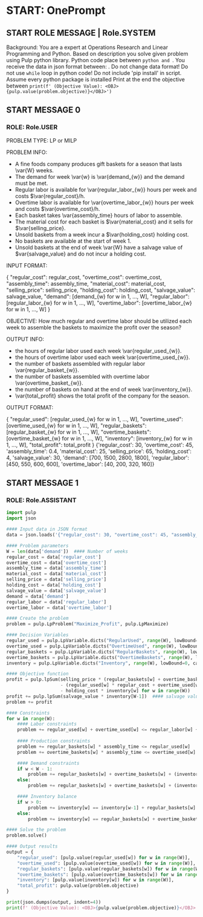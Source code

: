 # START: OnePrompt 
## START ROLE MESSAGE | Role.SYSTEM 
Background: You are a expert at Operations Research and Linear Programming and Python. Based on description you solve given problem using Pulp python library. Python code place between ```python and ```. You receive the data in json format between: <DATA></DATA>. Do not change data format! Do not use `while` loop in python code! Do not include 'pip install' in script. Assume every python package is installed Print at the end the objective between <OBJ></OBJ> `print(f' (Objective Value): <OBJ>{pulp.value(problem.objective)}</OBJ>')`  
## START MESSAGE 0 
### ROLE: Role.USER
<DESCRIPTION>
PROBLEM TYPE: LP or MILP

PROBLEM INFO:

- A fine foods company produces gift baskets for a season that lasts \var{W} weeks.
- The demand for week \var{w} is \var{demand_{w}} and the demand must be met.
- Regular labor is available for \var{regular_labor_{w}} hours per week and costs $\var{regular_cost}/h.
- Overtime labor is available for \var{overtime_labor_{w}} hours per week and costs $\var{overtime_cost}/h.
- Each basket takes \var{assembly_time} hours of labor to assemble.
- The material cost for each basket is $\var{material_cost} and it sells for $\var{selling_price}.
- Unsold baskets from a week incur a $\var{holding_cost} holding cost. 
- No baskets are available at the start of week 1.
- Unsold baskets at the end of week \var{W} have a salvage value of $var{salvage_value} and do not incur a holding cost.

INPUT FORMAT: 

{
    "regular_cost": regular_cost,
    "overtime_cost": overtime_cost,
    "assembly_time": assembly_time,
    "material_cost": material_cost,
    "selling_price": selling_price,
    "holding_cost": holding_cost,
    "salvage_value": salvage_value,
    "demand": [demand_{w} for w in 1, ..., W],
    "regular_labor": [regular_labor_{w} for w in 1, ..., W],
    "overtime_labor": [overtime_labor_{w} for w in 1, ..., W]
}

OBJECTIVE: How much regular and overtime labor should be utilized each week to assemble the baskets to maximize the profit over the season?

OUTPUT INFO:

- the hours of regular labor used each week \var{regular_used_{w}}.
- the hours of overtime labor used each week \var{overtime_used_{w}}.
- the number of baskets assembled with regular labor \var{regular_basket_{w}}.
- the number of baskets assembled with overtime labor \var{overtime_basket_{w}}.
- the number of baskets on hand at the end of week \var{inventory_{w}}.
- \var{total_profit} shows the total profit of the company for the season.

OUTPUT FORMAT:

{
    "regular_used": [regular_used_{w} for w in 1, ..., W],
    "overtime_used": [overtime_used_{w} for w in 1, ..., W],
    "regular_baskets": [regular_basket_{w} for w in 1, ..., W],
    "overtime_baskets": [overtime_basket_{w} for w in 1, ..., W],
    "inventory": [inventory_{w} for w in 1, ..., W],
    "total_profit": total_profit
}
</DESCRIPTION>
<DATA>
{'regular_cost': 30, 'overtime_cost': 45, 'assembly_time': 0.4, 'material_cost': 25, 'selling_price': 65, 'holding_cost': 4, 'salvage_value': 30, 'demand': [700, 1500, 2800, 1800], 'regular_labor': [450, 550, 600, 600], 'overtime_labor': [40, 200, 320, 160]}</DATA>


## START MESSAGE 1 
### ROLE: Role.ASSISTANT
```python
import pulp
import json

#### Input data in JSON format
data = json.loads('{"regular_cost": 30, "overtime_cost": 45, "assembly_time": 0.4, "material_cost": 25, "selling_price": 65, "holding_cost": 4, "salvage_value": 30, "demand": [700, 1500, 2800, 1800], "regular_labor": [450, 550, 600, 600], "overtime_labor": [40, 200, 320, 160]}')

#### Problem parameters
W = len(data['demand'])  #### Number of weeks
regular_cost = data['regular_cost']
overtime_cost = data['overtime_cost']
assembly_time = data['assembly_time']
material_cost = data['material_cost']
selling_price = data['selling_price']
holding_cost = data['holding_cost']
salvage_value = data['salvage_value']
demand = data['demand']
regular_labor = data['regular_labor']
overtime_labor = data['overtime_labor']

#### Create the problem
problem = pulp.LpProblem("Maximize_Profit", pulp.LpMaximize)

#### Decision Variables
regular_used = pulp.LpVariable.dicts("RegularUsed", range(W), lowBound=0, cat='Continuous')
overtime_used = pulp.LpVariable.dicts("OvertimeUsed", range(W), lowBound=0, cat='Continuous')
regular_baskets = pulp.LpVariable.dicts("RegularBaskets", range(W), lowBound=0, cat='Integer')
overtime_baskets = pulp.LpVariable.dicts("OvertimeBaskets", range(W), lowBound=0, cat='Integer')
inventory = pulp.LpVariable.dicts("Inventory", range(W), lowBound=0, cat='Integer')

#### Objective function
profit = pulp.lpSum(selling_price * (regular_baskets[w] + overtime_baskets[w]) 
                    - (regular_used[w] * regular_cost + overtime_used[w] * overtime_cost) 
                    - holding_cost * inventory[w] for w in range(W))
profit += pulp.lpSum(salvage_value * inventory[W-1])  #### salvage value for week W
problem += profit

#### Constraints
for w in range(W):
    #### Labor constraints
    problem += regular_used[w] + overtime_used[w] <= regular_labor[w] + overtime_labor[w]
    
    #### Production constraints
    problem += regular_baskets[w] * assembly_time <= regular_used[w]
    problem += overtime_baskets[w] * assembly_time <= overtime_used[w]

    #### Demand constraints
    if w < W - 1:
        problem += regular_baskets[w] + overtime_baskets[w] + (inventory[w-1] if w > 0 else 0) - inventory[w] >= demand[w]
    else:
        problem += regular_baskets[w] + overtime_baskets[w] + (inventory[w-1] if w > 0 else 0) >= demand[w]

    #### Inventory balance
    if w > 0:
        problem += inventory[w] == inventory[w-1] + regular_baskets[w] + overtime_baskets[w] - demand[w]
    else:
        problem += inventory[w] == regular_baskets[w] + overtime_baskets[w] - demand[w]

#### Solve the problem
problem.solve()

#### Output results
output = {
    "regular_used": [pulp.value(regular_used[w]) for w in range(W)],
    "overtime_used": [pulp.value(overtime_used[w]) for w in range(W)],
    "regular_baskets": [pulp.value(regular_baskets[w]) for w in range(W)],
    "overtime_baskets": [pulp.value(overtime_baskets[w]) for w in range(W)],
    "inventory": [pulp.value(inventory[w]) for w in range(W)],
    "total_profit": pulp.value(problem.objective)
}

print(json.dumps(output, indent=4))
print(f' (Objective Value): <OBJ>{pulp.value(problem.objective)}</OBJ>')
```

